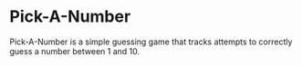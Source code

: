 # Pick-A-Number

Pick-A-Number is a simple guessing game that tracks attempts to correctly guess a number between 1 and 10.
